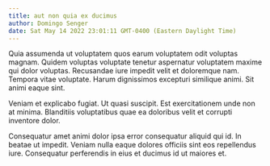 ```yaml
---
title: aut non quia ex ducimus
author: Domingo Senger
date: Sat May 14 2022 23:01:11 GMT-0400 (Eastern Daylight Time)
---
```

Quia assumenda ut voluptatem quos earum voluptatem odit voluptas magnam. Quidem voluptas voluptate tenetur aspernatur voluptatem maxime qui dolor voluptas. Recusandae iure impedit velit et doloremque nam. Tempora vitae voluptate. Harum dignissimos excepturi similique animi. Sit animi eaque sint.

 Veniam et explicabo fugiat. Ut quasi suscipit. Est exercitationem unde non at minima. Blanditiis voluptatibus quae ea doloribus velit et corrupti inventore dolor.

 Consequatur amet animi dolor ipsa error consequatur aliquid qui id. In beatae ut impedit. Veniam nulla eaque dolores officiis sint eos repellendus iure. Consequatur perferendis in eius et ducimus id ut maiores et.